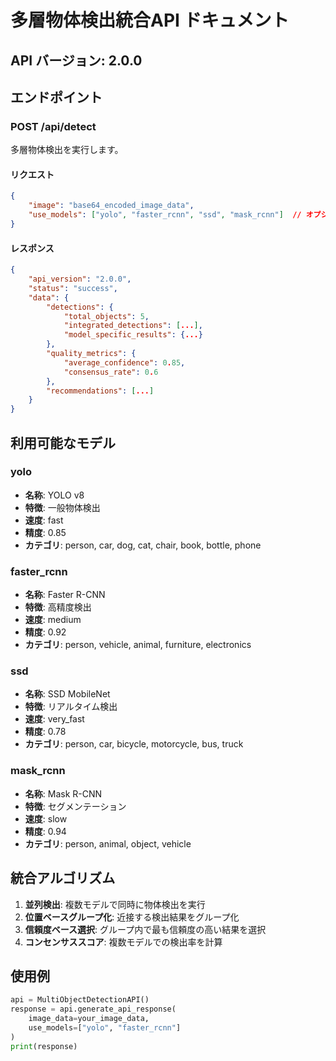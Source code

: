# 多層物体検出統合API ドキュメント

## API バージョン: 2.0.0

## エンドポイント

### POST /api/detect
多層物体検出を実行します。

#### リクエスト
```json
{
    "image": "base64_encoded_image_data",
    "use_models": ["yolo", "faster_rcnn", "ssd", "mask_rcnn"]  // オプション
}
```

#### レスポンス
```json
{
    "api_version": "2.0.0",
    "status": "success",
    "data": {
        "detections": {
            "total_objects": 5,
            "integrated_detections": [...],
            "model_specific_results": {...}
        },
        "quality_metrics": {
            "average_confidence": 0.85,
            "consensus_rate": 0.6
        },
        "recommendations": [...]
    }
}
```

## 利用可能なモデル

### yolo
- **名称**: YOLO v8
- **特徴**: 一般物体検出
- **速度**: fast
- **精度**: 0.85
- **カテゴリ**: person, car, dog, cat, chair, book, bottle, phone

### faster_rcnn
- **名称**: Faster R-CNN
- **特徴**: 高精度検出
- **速度**: medium
- **精度**: 0.92
- **カテゴリ**: person, vehicle, animal, furniture, electronics

### ssd
- **名称**: SSD MobileNet
- **特徴**: リアルタイム検出
- **速度**: very_fast
- **精度**: 0.78
- **カテゴリ**: person, car, bicycle, motorcycle, bus, truck

### mask_rcnn
- **名称**: Mask R-CNN
- **特徴**: セグメンテーション
- **速度**: slow
- **精度**: 0.94
- **カテゴリ**: person, animal, object, vehicle

## 統合アルゴリズム

1. **並列検出**: 複数モデルで同時に物体検出を実行
2. **位置ベースグループ化**: 近接する検出結果をグループ化
3. **信頼度ベース選択**: グループ内で最も信頼度の高い結果を選択
4. **コンセンサススコア**: 複数モデルでの検出率を計算

## 使用例

```python
api = MultiObjectDetectionAPI()
response = api.generate_api_response(
    image_data=your_image_data,
    use_models=["yolo", "faster_rcnn"]
)
print(response)
```
